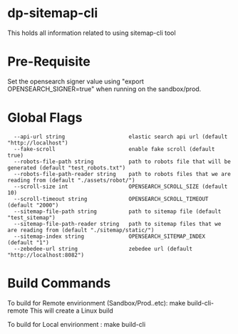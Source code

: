 # dp-sitemap-cli
This holds all information related to using sitemap-cli tool

# Pre-Requisite
Set the opensearch signer value using "export OPENSEARCH_SIGNER=true" when running on the sandbox/prod.

# Global Flags
      --api-url string                    elastic search api url (default "http://localhost")
      --fake-scroll                       enable fake scroll (default true)
      --robots-file-path string           path to robots file that will be generated (default "test_robots.txt")
      --robots-file-path-reader string    path to robots files that we are reading from (default "./assets/robot/")
      --scroll-size int                   OPENSEARCH_SCROLL_SIZE (default 10)
      --scroll-timeout string             OPENSEARCH_SCROLL_TIMEOUT (default "2000")
      --sitemap-file-path string          path to sitemap file (default "test_sitemap")
      --sitemap-file-path-reader string   path to sitemap files that we are reading from (default "./sitemap/static/")
      --sitemap-index string              OPENSEARCH_SITEMAP_INDEX (default "1")
      --zebedee-url string                zebedee url (default "http://localhost:8082")

# Build Commands

To build for Remote envirionment (Sandbox/Prod..etc):
      make build-cli-remote
This will create a Linux build

To build for Local envirionment :
      make build-cli
